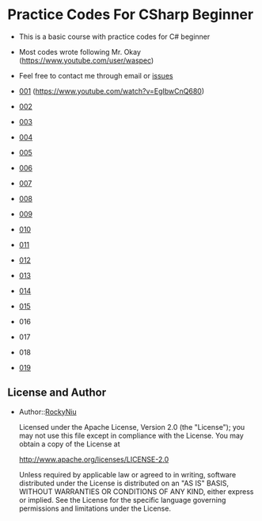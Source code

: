 # Practice Codes For CSharp Beginner

* This is a basic course with practice codes for C# beginner
* Most codes wrote following Mr. Okay (https://www.youtube.com/user/waspec)
* Feel free to contact me through email or [issues]( https://github.com/RockyNiu/PracticeCodesForCSharpBeginner/issues)

* [001](001) (https://www.youtube.com/watch?v=EgIbwCnQ680)
* [002](002)
* [003](003)
* [004](004)
* [005](005)
* [006](006)
* [007](007)
* [008](008)
* [009](009)
* [010](010)
* [011](011)
* [012](012)
* [013](013)
* [014](014)
* [015](015)
* 016
* 017
* 018 
* [019](019)

## License and Author
* Author::[RockyNiu](https://github.com/RockyNiu)
  
  Licensed under the Apache License, Version 2.0 (the "License"); you may not use this file except in compliance with the License. You may obtain a copy of the License at

  http://www.apache.org/licenses/LICENSE-2.0

  Unless required by applicable law or agreed to in writing, software distributed under the License is distributed on an "AS IS" BASIS, WITHOUT WARRANTIES OR CONDITIONS OF ANY KIND, either express or implied. See the License for the specific language governing permissions and limitations under the License.
